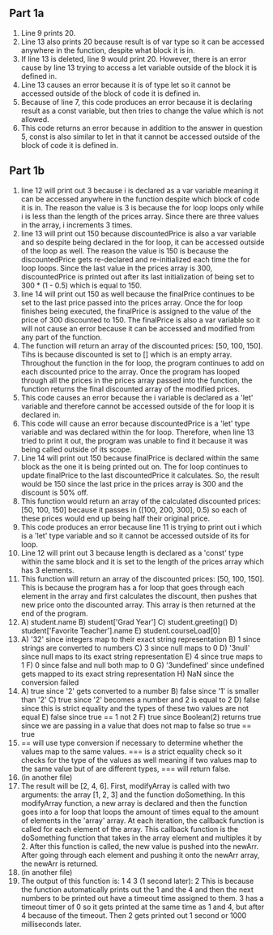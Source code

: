 ## Part 1a
1. Line 9 prints 20.
2. Line 13 also prints 20 because result is of var type so it can be accessed anywhere in the function, despite what block it is in.
3. If line 13 is deleted, line 9 would print 20. However, there is an error cause by line 13 trying to access a let variable outside of the block it is defined in.
4. Line 13 causes an error because it is of type let so it cannot be accessed outside of the block of code it is defined in.
5. Because of line 7, this code produces an error because it is declaring result as a const variable, but then tries to change the value which is not allowed.
6. This code returns an error because in addition to the answer in question 5, const is also similar to let in that it cannot be accessed outside of the block of code it is defined in.

## Part 1b
1. line 12 will print out 3 because i is declared as a var variable meaning it can be accessed anywhere in the function despite which block of code it is in. The reason the value is 3 is because the for loop loops only while i is less than the length of the prices array. Since there are three values in the array, i increments 3 times.
2. line 13 will print out 150 because discountedPrice is also a var variable and so despite being declared in the for loop, it can be accessed outside of the loop as well. The reason the value is 150 is because the discountedPrice gets re-declared and re-initialized each time the for loop loops. Since the last value in the prices array is 300, discountedPrice is printed out after its last initialization of being set to 300 * (1 - 0.5) which is equal to 150.
3. line 14 will print out 150 as well because the finalPrice continues to be set to the last price passed into the prices array. Once the for loop finishes being executed, the finalPrice is assigned to the value of the price of 300 discounted to 150. The finalPrice is also a var variable so it will not cause an error because it can be accessed and modified from any part of the function.
4. The function will return an array of the discounted prices: [50, 100, 150]. Tihs is because discounted is set to [] which is an empty array. Throughout the function in the for loop, the program continues to add on each discounted price to the array. Once the program has looped through all the prices in the prices array passed into the function, the function returns the final discounted array of the modified prices.
5. This code causes an error because the i variable is declared as a 'let' variable and therefore cannot be accessed outside of the for loop it is declared in.
6. This code will cause an error because discountedPrice is a 'let' type variable and was declared within the for loop. Therefore, when line 13 tried to print it out, the program was unable to find it because it was being called outside of its scope.
7. Line 14 will print out 150 because finalPrice is declared within the same block as the one it is being printed out on. The for loop continues to update finalPrice to the last discountedPrice it calculates. So, the result would be 150 since the last price in the prices array is 300 and the discount is 50% off.
8. This function would return an array of the calculated discounted prices: [50, 100, 150] because it passes in ([100, 200, 300], 0.5) so each of these prices would end up being half their original price.
9. This code produces an error because line 11 is trying to print out i which is a 'let' type variable and so it cannot be accessed outside of its for loop. 
10. Line 12 will print out 3 because length is declared as a 'const' type within the same block and it is set to the length of the prices array which has 3 elements.
11. This function will return an array of the discounted prices: [50, 100, 150]. This is because the program has a for loop that goes through each element in the array and first calculates the discount, then pushes that new price onto the discounted array. This array is then returned at the end of the program.
12. A) student.name 
    B) student['Grad Year']
    C) student.greeting()
    D) student['Favorite Teacher'].name
    E) student.courseLoad[0]
13. A) '32' since integers map to their exact string representation
    B) 1 since strings are converted to numbers
    C) 3 since null maps to 0
    D) '3null' since null maps to its exact string representation
    E) 4 since true maps to 1
    F) 0 since false and null both map to 0
    G) '3undefined' since undefined gets mapped to its exact string representation
    H) NaN since the conversion failed
14. A) true since '2' gets converted to a number
    B) false since '1' is smaller than '2'
    C) true since '2' becomes a number and 2 is equal to 2
    D) false since this is strict equality and the types of these two values are not equal
    E) false since true == 1 not 2
    F) true since Boolean(2) returns true since we are passing in a value that does not map to false so true == true
15. == will use type conversion if necessary to determine whether the values map to the same values. === is a strict equality check so it checks for the type of the values as well meaning if two values map to the same value but of are different types, === will return false.
16. (in another file)
17. The result will be [2, 4, 6]. First, modifyArray is called with two arguments: the array [1, 2, 3] and the function doSomething. In this modifyArray function, a new array is declared and then the function goes into a for loop that loops the amount of times equal to the amount of elements in the 'array' array. At each iteration, the callback function is called for each element of the array. This callback function is the doSomething function that takes in the array element and multiples it by 2. After this function is called, the new value is pushed into the newArr. After going through each element and pushing it onto the newArr array, the newArr is returned.
18. (in another file)
19. The output of this function is:
    1
    4
    3
    (1 second later): 2
    This is because the function automatically prints out the 1 and the 4 and then the next numbers to be printed out have a timeout time assigned to them. 3 has a timeout timer of 0 so it gets printed at the same time as 1 and 4, but after 4 because of the timeout. Then 2 gets printed out 1 second or 1000 milliseconds later.